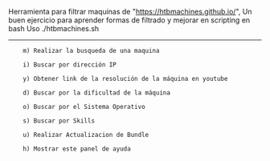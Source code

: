 Herramienta para filtrar maquinas de "https://htbmachines.github.io/", Un buen ejercicio para aprender formas de filtrado y mejorar en scripting en bash
	 Uso ./htbmachines.sh

---------------------------------------------------------------------------------------------------------------------------------------------

		m) Realizar la busqueda de una maquina

		i) Buscar por dirección IP

		y) Obtener link de la resolución de la máquina en youtube

		d) Buscar por la dificultad de la máquina

		o) Buscar por el Sistema Operativo

		s) Buscar por Skills

		u) Realizar Actualizacion de Bundle

		h) Mostrar este panel de ayuda
